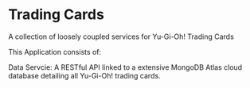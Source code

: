 # Trading Cards
A collection of loosely coupled services for Yu-Gi-Oh! Trading Cards

This Application consists of:

Data Servcie: A RESTful API linked to a extensive MongoDB Atlas cloud database detailing all Yu-Gi-Oh! trading cards.